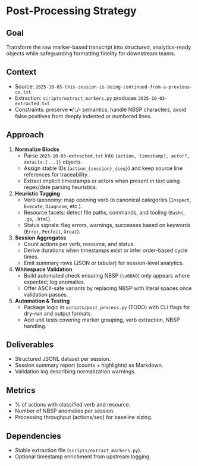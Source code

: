 # Post-Processing Strategy

## Goal
Transform the raw marker-based transcript into structured, analytics-ready objects while safeguarding formatting fidelity for downstream teams.

## Context
- Source: `2025-10-03-this-session-is-being-continued-from-a-previous-co.txt`
- Extraction: `scripts/extract_markers.py` produces `2025-10-03-extracted.txt`
- Constraints: preserve ⏺/⎿/› semantics, handle NBSP characters, avoid false positives from deeply indented or numbered lines.

## Approach
1. **Normalize Blocks**
   - Parse `2025-10-03-extracted.txt` into `{action, timestamp?, actor?, details:[...]}` objects.
   - Assign stable IDs (`action_{session}_{seq}`) and keep source line references for traceability.
   - Extract implicit timestamps or actors when present in text using regex/date parsing heuristics.
2. **Heuristic Tagging**
   - Verb taxonomy: map opening verb to canonical categories (`Inspect`, `Execute`, `Diagnose`, etc.).
   - Resource facets: detect file paths, commands, and tooling (`Bash(`, `.go`, `.html`).
   - Status signals: flag errors, warnings, successes based on keywords (`Error`, `Perfect`, `Great`).
3. **Session Aggregates**
   - Count actions per verb, resource, and status.
   - Derive durations when timestamps exist or infer order-based cycle times.
   - Emit summary rows (JSON or tabular) for session-level analytics.
4. **Whitespace Validation**
   - Build automated check ensuring NBSP (`\u00A0`) only appears where expected; log anomalies.
   - Offer ASCII-safe variants by replacing NBSP with literal spaces once validation passes.
5. **Automation & Testing**
   - Package logic in `scripts/post_process.py` (TODO) with CLI flags for dry-run and output formats.
   - Add unit tests covering marker grouping, verb extraction, NBSP handling.

## Deliverables
- Structured JSONL dataset per session.
- Session summary report (counts + highlights) as Markdown.
- Validation log describing normalization warnings.

## Metrics
- % of actions with classified verb and resource.
- Number of NBSP anomalies per session.
- Processing throughput (actions/sec) for baseline sizing.

## Dependencies
- Stable extraction file (`scripts/extract_markers.py`).
- Optional timestamp enrichment from upstream logging.
